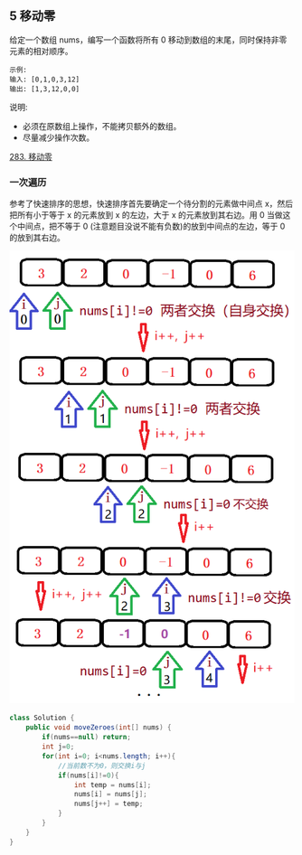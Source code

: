 ## 5 移动零

给定一个数组 nums，编写一个函数将所有 0 移动到数组的末尾，同时保持非零元素的相对顺序。

```
示例:
输入: [0,1,0,3,12]
输出: [1,3,12,0,0]
```

说明:

* 必须在原数组上操作，不能拷贝额外的数组。
* 尽量减少操作次数。

[283. 移动零](https://leetcode-cn.com/problems/move-zeroes/)

### 一次遍历

参考了快速排序的思想，快速排序首先要确定一个待分割的元素做中间点 x，然后把所有小于等于 x 的元素放到 x 的左边，大于 x 的元素放到其右边。用 0 当做这个中间点，把不等于 0 (注意题目没说不能有负数)的放到中间点的左边，等于 0 的放到其右边。

<img src="./imgarray/01-05-283.png" width=600>

```java
class Solution {
    public void moveZeroes(int[] nums) {
        if(nums==null) return;
        int j=0;
        for(int i=0; i<nums.length; i++){
            //当前数不为0，则交换i与j
            if(nums[i]!=0){
                int temp = nums[i];
                nums[i] = nums[j];
                nums[j++] = temp;
            }
        }
    }
}
```
